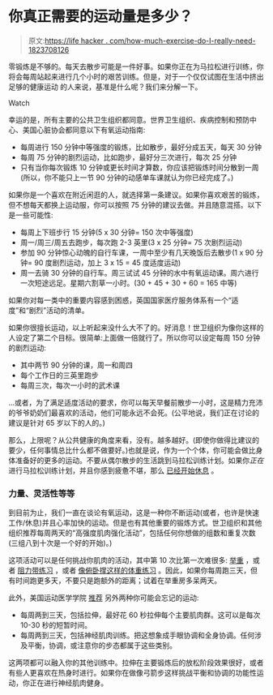 # 你真正需要的运动量是多少？

> 原文:[https://life hacker . com/how-much-exercise-do-I-really-need-1823708126](https://lifehacker.com/how-much-exercise-do-i-really-need-1823708126)

零锻炼是不够的。每天去散步可能是一件好事。如果你正在为马拉松进行训练，你将会每周站起来进行几个小时的艰苦训练。但是，对于一个仅仅试图在生活中挤出足够的健康运动 的人来说，基准是什么呢？我们来分解一下。

Watch

幸运的是，所有主要的公共卫生组织都同意。世界卫生组织、疾病控制和预防中心、美国心脏协会都同意以下有氧运动指南:

*   每周进行 150 分钟中等强度的锻炼，比如散步，最好分成五天，每天 30 分钟
*   每周 75 分钟的剧烈运动，比如跑步，最好分三次进行，每次 25 分钟
*   只有当你每次锻炼 10 分钟或更长时间才算数，你应该把锻炼时间分散到一周(所以，你不能只上一节 90 分钟的动感单车课就认为你已经完成了。)

如果你是一个喜欢在附近闲逛的人，就选择第一条建议。如果你喜欢艰苦的锻炼，但不想每天都换上运动服，你可以按照 75 分钟的建议去做。并且随意混搭。以下是一些可能性:

*   每周上下班步行 15 分钟(5 x 30 分钟= 150 次中等强度)
*   周一/周三/周五去跑步，每次跑 2-3 英里(3 x 25 分钟= 75 次剧烈运动)
*   参加 90 分钟惊心动魄的自行车课，一周中至少有几天晚饭后去散步(1 x 90 分钟= 90 度剧烈运动，加上 3 x 15 = 45 度适度运动)
*   周一去骑 30 分钟的自行车。周三试试 45 分钟的水中有氧运动课。周六进行一次短途远足。星期六割草一小时。(30 + 45 + 30 + 60 = 165 中等)

如果你对每一类中的重要内容感到困惑，英国国家医疗服务体系有一个“适度”和“剧烈”活动的清单。

如果你很擅长运动，以上听起来没什么大不了的。好消息！世卫组织为像你这样的人设定了第二个目标。很简单:上面做一倍就行了。所以你可以设定每周 150 分钟的剧烈运动:

*   其中两节 90 分钟的课，周一和周四
*   每个工作日的三英里跑步
*   每周三次，每次一小时的武术课

...或者，为了满足适度活动的要求，你可以每天早餐前散步一小时，这是精力充沛的爷爷奶奶们最喜欢的活动，他们可能永远不会死。(公平地说，我们正在讨论的建议是针对 65 岁以下的人的。)

那么，上限呢？从公共健康的角度来看，没有。越多越好。(即使你做得比建议的要少，任何事情总比什么都不做要好。)也就是说，作为一个个体，你可能会做比身体准备好的更多的运动。不要从偶尔散步的生活跳到马拉松训练计划。如果你*正在*进行马拉松训练计划，并且你感到疲惫不堪，那么 [已经开始休息](https://vitals.lifehacker.com/do-you-really-need-a-rest-day-after-exercise-1792349953) 。

### 力量、灵活性等等

到目前为止，我们一直在谈论有氧运动，这是一种你不断运动(或者，也许是快速工作/休息)并且心率加快的运动。但是也有其他重要的锻炼方式。世卫组织和其他组织推荐每周两天的“高强度肌肉强化活动”，包括任何你想做的组数和重复次数(三组八到十次是一个好的开始)。)

这项活动可以是任何挑战你肌肉的活动，其中第 10 次比第一次难很多: [举重](https://vitals.lifehacker.com/starting-strength-is-an-awesome-weight-training-program-1790689993) ，或者 [阻力带练习](https://vitals.lifehacker.com/this-exercise-chart-is-full-of-travel-friendly-resista-1784267047) ，或者 [像俯卧撑这样的体重练习](https://vitals.lifehacker.com/everything-you-need-to-build-your-own-bodyweight-workou-1770226539) 。因此，如果你每周跑三天，但有时间跑更多天，不要只是跑额外的距离；试着在举重房多呆两天。

此外，美国运动医学学院 [推荐](http://www.acsm.org/about-acsm/media-room/news-releases/2011/08/01/acsm-issues-new-recommendations-on-quantity-and-quality-of-exercise) 另外两种你可能会忘记的运动:

*   每周两到三天，包括拉伸，最好花 60 秒拉伸每个主要肌肉群。这可以是每次 10-30 秒的短暂时间。
*   每周两到三天，包括神经肌肉训练。把这想象成手眼协调和全身协调。任何涉及平衡，协调，或注意你的步态都属于这些类别。

这两项都可以融入你的其他训练中。拉伸在主要锻炼后的放松阶段效果很好，或者有些人更喜欢在热身时进行。如果你在做像弓箭步这样挑战平衡和协调的功能性运动，你正在进行神经肌肉健身。